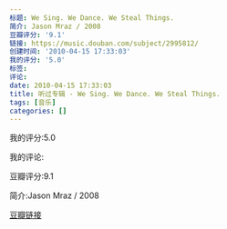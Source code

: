 ```yaml
---
标题: We Sing. We Dance. We Steal Things.
简介: Jason Mraz / 2008
豆瓣评分: '9.1'
链接: https://music.douban.com/subject/2995812/
创建时间: '2010-04-15 17:33:03'
我的评分: '5.0'
标签:
评论:
date: 2010-04-15 17:33:03
title: 听过专辑 - We Sing. We Dance. We Steal Things.
tags: [音乐]
categories: []
---
```


我的评分:5.0

我的评论:

豆瓣评分:9.1

简介:Jason Mraz / 2008

[豆瓣链接](https://music.douban.com/subject/2995812/)

